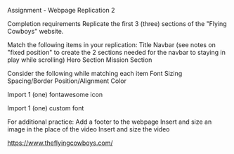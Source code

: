 Assignment - Webpage Replication 2


Completion requirements
Replicate the first 3 (three) sections of the "Flying Cowboys" website.

Match the following items in your replication:
Title
Navbar (see notes on "fixed position" to create the 2 sections needed for the navbar to staying in play while scrolling)
Hero Section
Mission Section

Consider the following while matching each item
Font
Sizing
Spacing/Border
Position/Alignment
Color

Import 1 (one) fontawesome icon

Import 1 (one) custom font

For additional practice:
Add a footer to the webpage
Insert and size an image in the place of the video
Insert and size the video

https://www.theflyingcowboys.com/